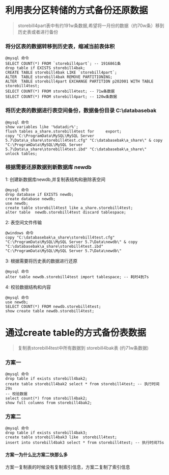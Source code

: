 # 利用表分区转储的方式备份还原数据
> storebill4part表中有约191w条数据,希望将一月份的数据（约70w条）移到历史表或者进行备份

### 将分区表的数据转移到历史表，缩减当前表体积
```
@mysql 命令
SELECT COUNT(*) FROM `storebill4part`; -- 1916861条
drop table if EXISTS storebill4bak;
CREATE TABLE storebill4bak LIKE `storebill4part`;
ALTER  TABLE storebill4bak REMOVE PARTITIONING;
ALTER  TABLE storebill4part EXCHANGE PARTITION p202001 WITH TABLE storebill4test;
SELECT COUNT(*) FROM storebill4test; -- 71w条数据
SELECT COUNT(*) FROM storebill4part; -- 120w条数据
```
### 将历史表的数据进行表空间备份，数据备份目录 C:\databasebak
```
@mysql 命令
show variables like '%datadir%';
flush tables a_share.storebill4test for     export;
copy "C:\ProgramData\MySQL\MySQL Server 5.7\Data\a_share\storebill4test.cfg" "C:\databasebak\a_share\" & copy "C:\ProgramData\MySQL\MySQL Server 5.7\Data\a_share\storebill4test.ibd" "C:\databasebak\a_share\"
unlock tables;
```
### 根据需要还原数据到新数据库 newdb
1: 创建新数据库newdb,并复制表结构和删除表空间
```
@mysql 命令
drop database if EXISTS newdb;
create database newdb; 
use newdb;
create table storebill4test like a_share.storebill4test;
alter table  newdb.storebill4test discard tablespace;
```
2: 表空间文件传输
```
@windows 命令
copy "C:\databasebak\a_share\storebill4test.cfg" "C:\ProgramData\MySQL\MySQL Server 5.7\Data\newdb\" & copy "C:\databasebak\a_share\storebill4test.ibd" "C:\ProgramData\MySQL\MySQL Server 5.7\Data\newdb\"
```
3: 根据需要将历史表的数据进行还原
```
@mysql 命令
alter table newdb.storebill4test import tablespace; -- 耗时4到7s
```
4: 校验数据结构和内容
```
@mysql 命令
use newdb;
SELECT COUNT(*) FROM newdb.storebill4test;
show create table newdb.storebill4test;
```

# 通过create table的方式备份表数据
> 复制表storebill4test中所有数据到 storebill4bak表 (约71w条数据)
### 方案一
```
@mysql 命令
drop table if exists storebill4bak2;
create table storebill4bak2 select * from storebill4test; -- 执行时间29s
-- 校验数据
select count(*) from storebill4bak2;
show full columns from storebill4bak2;
```

### 方案二
```
@mysql 命令
drop table if exists storebill4bak3;
create table storebill4bak3 like  storebill4test;
insert into storebill4bak3 select * from storebill4test; -- 执行时间75s
```

#### 方案一为什么比方案二快那么多
方案一复制表的时候没有复制索引信息，方案二复制了索引信息





